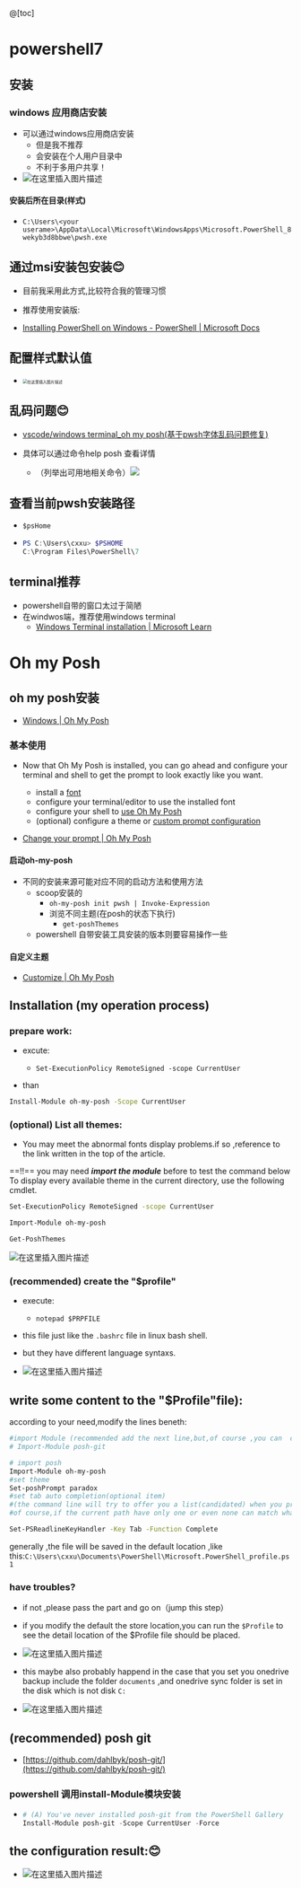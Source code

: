 @[toc]

# powershell7

##  安装

### windows 应用商店安装

- 可以通过windows应用商店安装
  - 但是我不推荐
  - 会安装在个人用户目录中
  - 不利于多用户共享！
- ![在这里插入图片描述](https://img-blog.csdnimg.cn/20210630070820601.png?x-oss-process=image/watermark,type_ZmFuZ3poZW5naGVpdGk,shadow_10,text_aHR0cHM6Ly9ibG9nLmNzZG4ubmV0L3h1Y2hhb3hpbjEzNzU=,size_16,color_FFFFFF,t_70)

#### 安装后所在目录(样式)

- `C:\Users\<your userame>\AppData\Local\Microsoft\WindowsApps\Microsoft.PowerShell_8wekyb3d8bbwe\pwsh.exe`

##  通过msi安装包安装😊

- 目前我采用此方式,比较符合我的管理习惯
- 推荐使用安装版:

- [Installing PowerShell on Windows - PowerShell | Microsoft Docs](https://docs.microsoft.com/en-us/powershell/scripting/install/installing-powershell-on-windows?view=powershell-7.2#msi)

##  配置样式默认值

- <img src="https://img-blog.csdnimg.cn/20210630071030496.png?x-oss-process=image/watermark,type_ZmFuZ3poZW5naGVpdGk,shadow_10,text_aHR0cHM6Ly9ibG9nLmNzZG4ubmV0L3h1Y2hhb3hpbjEzNzU=,size_16,color_FFFFFF,t_70" alt="在这里插入图片描述" style="zoom:50%;" />



## 乱码问题😊

- [vscode/windows terminal_oh my posh(基于pwsh字体乱码问题修复)](https://blog.csdn.net/xuchaoxin1375/article/details/118269272)

- 具体可以通过命令help posh 查看详情
  - （列举出可用地相关命令）![](https://img-blog.csdnimg.cn/20210102234637381.png?x-oss-process=image/watermark,type_ZmFuZ3poZW5naGVpdGk,shadow_10,text_aHR0cHM6Ly9ibG9nLmNzZG4ubmV0L3h1Y2hhb3hpbjEzNzU=,size_16,color_FFFFFF,t_70)

##  查看当前pwsh安装路径

- `$psHome`

- ```powershell
  PS C:\Users\cxxu> $PSHOME
  C:\Program Files\PowerShell\7
  ```

  

## terminal推荐

- powershell自带的窗口太过于简陋
- 在windwos端，推荐使用windows terminal
  - [Windows Terminal installation | Microsoft Learn](https://learn.microsoft.com/en-us/windows/terminal/install)

# Oh my Posh

##  oh my posh安装

- [Windows | Oh My Posh](https://ohmyposh.dev/docs/installation/windows)

### 基本使用

- Now that Oh My Posh is installed, you can go ahead and configure your terminal and shell to get the prompt to look exactly like you want.
  - install a [font](https://ohmyposh.dev/docs/installation/fonts)
  - configure your terminal/editor to use the installed font
  - configure your shell to [use Oh My Posh](https://ohmyposh.dev/docs/installation/prompt)
  - (optional) configure a theme or [custom prompt configuration](https://ohmyposh.dev/docs/installation/customize)

- [Change your prompt | Oh My Posh](https://ohmyposh.dev/docs/installation/prompt)

#### 启动oh-my-posh

- 不同的安装来源可能对应不同的启动方法和使用方法
  - scoop安装的
    - `oh-my-posh init pwsh | Invoke-Expression`
    - 浏览不同主题(在posh的状态下执行)
      - ` get-poshThemes `
  - powershell 自带安装工具安装的版本则要容易操作一些

#### 自定义主题

- [Customize | Oh My Posh](https://ohmyposh.dev/docs/installation/customize)

## Installation (my operation process)

###  prepare work:

- excute:
  - `Set-ExecutionPolicy RemoteSigned -scope CurrentUser`

- than

```bash
Install-Module oh-my-posh -Scope CurrentUser
```
### (optional) List all themes:

- You may meet the abnormal fonts display problems.if so ,reference to the link written in the top of the article.


==!!== you may need ***import the module*** before to test the command below
To display every available theme in the current directory, use the following cmdlet.
```bash
Set-ExecutionPolicy RemoteSigned -scope CurrentUser
```
```bash
Import-Module oh-my-posh
```

```bash
Get-PoshThemes
```
![在这里插入图片描述](https://img-blog.csdnimg.cn/20210613192857398.png?x-oss-process=image/watermark,type_ZmFuZ3poZW5naGVpdGk,shadow_10,text_aHR0cHM6Ly9ibG9nLmNzZG4ubmV0L3h1Y2hhb3hpbjEzNzU=,size_16,color_FFFFFF,t_70)

### (recommended) create the "$profile"

- execute:

  - `notepad $PRPFILE`
- this file just like the `.bashrc` file in linux bash shell.
- but they have different language syntaxs.

- ![在这里插入图片描述](https://img-blog.csdnimg.cn/20210613193631255.png?x-oss-process=image/watermark,type_ZmFuZ3poZW5naGVpdGk,shadow_10,text_aHR0cHM6Ly9ibG9nLmNzZG4ubmV0L3h1Y2hhb3hpbjEzNzU=,size_16,color_FFFFFF,t_70)

##  write some content to the "$Profile"file):
according to your need,modify the lines beneth:
```bash
#import Module (recommended add the next line,but,of course ,you can  choose not  to add the item,if you do not use the git tools)
# Import-Module posh-git

# import posh
Import-Module oh-my-posh
#set theme
Set-poshPrompt paradox
#set tab auto completion(optional item)
#(the command line will try to offer you a list(candidated) when you press the `tab`key
#of course,if the current path have only one or even none can match what you want to match,it will just try to complete the current object name

Set-PSReadlineKeyHandler -Key Tab -Function Complete
```
generally ,the file will be saved in the default location ,like this:`C:\Users\cxxu\Documents\PowerShell\Microsoft.PowerShell_profile.ps1`
###  have troubles?

- if not ,please pass the part and go on（jump this step）

- if you modify the default the store location,you can run the `$Profile` to see the detail location of the $Profile file should be placed.
- ![在这里插入图片描述](https://img-blog.csdnimg.cn/dd3c56169aad422b8e9b1c9fd1eca46d.png)
- this maybe also probably happend in the case that you set  you onedrive backup include the folder `documents` ,and onedrive sync folder is set in the disk which is not disk `C:`
- ![在这里插入图片描述](https://img-blog.csdnimg.cn/888c08cf653b4095acaaa18f0a225ca1.png?x-oss-process=image/watermark,type_ZmFuZ3poZW5naGVpdGk,shadow_10,text_aHR0cHM6Ly9ibG9nLmNzZG4ubmV0L3h1Y2hhb3hpbjEzNzU=,size_16,color_FFFFFF,t_70)



## (recommended) posh git

- [https://github.com/dahlbyk/posh-git/](https://github.com/dahlbyk/posh-git/)

### powershell 调用install-Module模块安装

- ```powershell
  # (A) You've never installed posh-git from the PowerShell Gallery
  Install-Module posh-git -Scope CurrentUser -Force
  ```

  

##  the configuration result:😊

- ![在这里插入图片描述](https://img-blog.csdnimg.cn/20210613195329513.png?x-oss-process=image/watermark,type_ZmFuZ3poZW5naGVpdGk,shadow_10,text_aHR0cHM6Ly9ibG9nLmNzZG4ubmV0L3h1Y2hhb3hpbjEzNzU=,size_16,color_FFFFFF,t_70)

